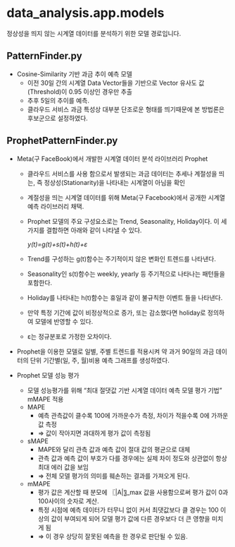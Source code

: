 # data_analysis.app.models
정상성을 띄지 않는 시계열 데이터를 분석하기 위한 모델 경로입니다.

## PatternFinder.py
- Cosine-Similarity 기반 과금 추이 예측 모델
  - 이전 30일 간의 시계열 Data Vector들을 기반으로 Vector 유사도 값(Threshold)이 0.95 이상인 경우만 추출
  - 추후 5일의 추이를 예측.
  - 클라우드 서비스 과금 특성상 대부분 단조로운 형태를 띄기때문에 본 방법론은 후보군으로 설정하였다.

## ProphetPatternFinder.py
- Meta(구 FaceBook)에서 개발한 시계열 데이터 분석 라이브러리 Prophet
  - 클라우드 서비스를 사용 함으로서 발생되는 과금 데이터는 추세나 계절성을 띄는, 즉 정상성(Stationarity)을 나타내는 시계열이 아님을 확인
  - 계절성을 띄는 시계열 데이터를 위해 Meta(구 Facebook)에서 공개한 시계열 예측 라이브러리 채택.
  - Prophet 모델의 주요 구성요소로는 Trend, Seasonality, Holiday이다. 이 세가지를 결합하면 아래와 같이 나타낼 수 있다.
  
      *y(t)=g(t)+s(t)+h(t)+ε*

  - Trend를 구성하는 g(t)함수는 주기적이지 않은 변화인 트렌드를 나타낸다.
  - Seasonality인 s(t)함수는 weekly, yearly 등 주기적으로 나타나는 패턴들을 포함한다.
  - Holiday를 나타내는 h(t)함수는 휴일과 같이 불규칙한 이벤트 들을 나타낸다.
  - 만약 특정 기간에 값이 비정상적으로 증가, 또는 감소했다면 holiday로 정의하여 모델에 반영할 수 있다.
  - ε는 정규분포로 가정한 오차이다.
- Prophet을 이용한 모델로 일별, 주별 트렌드를 적용시켜 약 과거 90일의 과금 데이터의 단위 기간별(일, 주, 월)비용 예측 그래프를 생성하였다. 


- Prophet 모델 성능 평가
  -  모델 성능평가를 위해 “최대 절댓값 기반 시계열 데이터 예측 모델 평가 기법” mMAPE 적용
    - MAPE
        - 예측 관측값이 클수록 100에 가까운수가 측정, 차이가 적을수록 0에 가까운 값 측정
        - ⇒ 값이 작아지면 과대하게 평가 값이 측정됨
    - sMAPE
        - MAPE와 달리 관측 값과 예측 값이 절대 값의 평균으로 대체
        - 관측 값과 예측 값이 부호가 다를 경우에는 실제 차이 정도와 상관없이 항상 최대 에러 값을 보임
        - ⇒ 전체 모델 평가의 의미를 훼손하는 결과를 가져오게 된다.
    - mMAPE
        - 평가 값은 계산할 때 분모에 〖|A|〗_max 값을 사용함으로써 평가 값이 0과 100사이의 숫자로 계산.
        - 특정 시점에 예측 데이터가 터무니 없이 커서 최댓값보다 클 경우는 100 이상의 값이 부여되게 되어 모델 평가 값에 다른 경우보다 더 큰 영향을 미치게 됨
        - ⇒ 이 경우 상당히 잘못된 예측을 한 경우로 판단될 수 있음.

